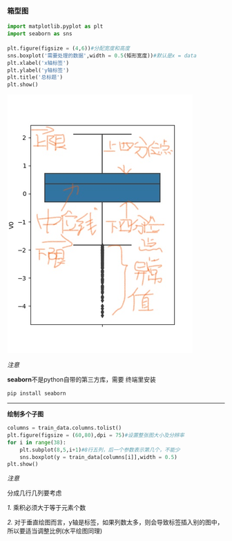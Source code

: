 ### 箱型图

```python
import matplotlib.pyplot as plt
import seaborn as sns

plt.figure(figsize = (4,6))#分配宽度和高度
sns.boxplot('需要处理的数据',width = 0.5(矩形宽度))#默认是x = data
plt.xlabel('x轴标签')
plt.ylabel('y轴标签')
plt.title('总标题')
plt.show()
```

![](https://github.com/sherlcok314159/data_process/blob/main/Images/box.jpg)

*注意*

**seaborn**不是python自带的第三方库，需要
终端里安装
```python
pip install seaborn
```

****

**绘制多个子图**

```python
columns = train_data.columns.tolist()
plt.figure(figsize = (60,80),dpi = 75)#设置整张图大小及分辨率
for i in range(38):
    plt.subplot(8,5,i+1)#8行五列，后一个参数表示第几个，不能少
    sns.boxplot(y = train_data[columns[i]],width = 0.5)
plt.show()
```

*注意*

分成几行几列要考虑

*1.* 乘积必须大于等于元素个数

*2.* 对于垂直绘图而言，y轴是标签，如果列数太多，则会导致标签插入别的图中，所以要适当调整比例(水平绘图同理)